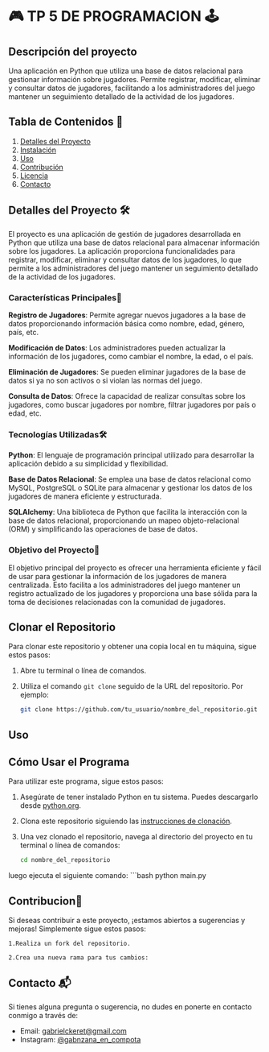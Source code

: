 #  🎮 TP 5 DE PROGRAMACION 🕹️

## Descripción del proyecto

Una aplicación en Python que utiliza una base de datos relacional para gestionar información sobre jugadores. Permite registrar, modificar, eliminar y consultar datos de jugadores, facilitando a los administradores del juego mantener un seguimiento detallado de la actividad de los jugadores.

## Tabla de Contenidos  📝

1. [Detalles del Proyecto](#detalles-del-proyecto)
2. [Instalación](#instalación)
3. [Uso](#uso)
4. [Contribución](#contribución)
5. [Licencia](#licencia)
6. [Contacto](#contacto)

## Detalles del Proyecto  🛠️

El proyecto es una aplicación de gestión de jugadores desarrollada en Python que utiliza una base de datos relacional para almacenar información sobre los jugadores. La aplicación proporciona funcionalidades para registrar, modificar, eliminar y consultar datos de los jugadores, lo que permite a los administradores del juego mantener un seguimiento detallado de la actividad de los jugadores.

### Características Principales📝

**Registro de Jugadores**: Permite agregar nuevos jugadores a la base de datos proporcionando información básica como nombre, edad, género, país, etc.

**Modificación de Datos**: Los administradores pueden actualizar la información de los jugadores, como cambiar el nombre, la edad, o el país.

**Eliminación de Jugadores**: Se pueden eliminar jugadores de la base de datos si ya no son activos o si violan las normas del juego.

**Consulta de Datos**: Ofrece la capacidad de realizar consultas sobre los jugadores, como buscar jugadores por nombre, filtrar jugadores por país o edad, etc.

### Tecnologías Utilizadas🛠️

**Python**: El lenguaje de programación principal utilizado para desarrollar la aplicación debido a su simplicidad y flexibilidad.

**Base de Datos Relacional**: Se emplea una base de datos relacional como MySQL, PostgreSQL o SQLite para almacenar y gestionar los datos de los jugadores de manera eficiente y estructurada.

**SQLAlchemy**: Una biblioteca de Python que facilita la interacción con la base de datos relacional, proporcionando un mapeo objeto-relacional (ORM) y simplificando las operaciones de base de datos.

### Objetivo del Proyecto🎯

El objetivo principal del proyecto es ofrecer una herramienta eficiente y fácil de usar para gestionar la información de los jugadores de manera centralizada. Esto facilita a los administradores del juego mantener un registro actualizado de los jugadores y proporciona una base sólida para la toma de decisiones relacionadas con la comunidad de jugadores.


## Clonar el Repositorio

Para clonar este repositorio y obtener una copia local en tu máquina, sigue estos pasos:

1. Abre tu terminal o línea de comandos.

2. Utiliza el comando `git clone` seguido de la URL del repositorio. Por ejemplo:

   ```bash
   git clone https://github.com/tu_usuario/nombre_del_repositorio.git


## Uso

## Cómo Usar el Programa

Para utilizar este programa, sigue estos pasos:

1. Asegúrate de tener instalado Python en tu sistema. Puedes descargarlo desde [python.org](https://www.python.org/).

2. Clona este repositorio siguiendo las [instrucciones de clonación](#clonar-el-repositorio).

3. Una vez clonado el repositorio, navega al directorio del proyecto en tu terminal o línea de comandos:

   ```bash
   cd nombre_del_repositorio

luego ejecuta el siguiente comando:
    ```bash
       python main.py

## Contribucion🤝 

Si deseas contribuir a este proyecto, ¡estamos abiertos a sugerencias y mejoras! Simplemente sigue estos pasos:

    1.Realiza un fork del repositorio.

    2.Crea una nueva rama para tus cambios:


## Contacto 📬

Si tienes alguna pregunta o sugerencia, no dudes en ponerte en contacto conmigo a través de:

- Email: gabrielckeret@gmail.com
- Instagram: [@gabnzana_en_compota](https://www.instagram.com/gabnzana_en_compota/)


